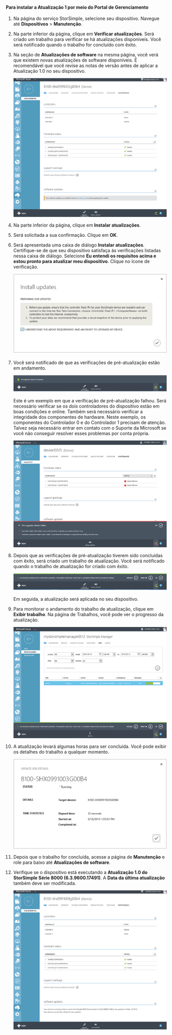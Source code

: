 
#### Para instalar a Atualização 1 por meio do Portal de Gerenciamento

1. Na página do serviço StorSimple, selecione seu dispositivo. Navegue até **Dispositivos** > **Manutenção**.

2. Na parte inferior da página, clique em **Verificar atualizações**. Será criado um trabalho para verificar se há atualizações disponíveis. Você será notificado quando o trabalho for concluído com êxito.

3. Na seção de **Atualizações de software** na mesma página, você verá que existem novas atualizações de software disponíveis. É recomendável que você revise as notas de versão antes de aplicar a Atualização 1.0 no seu dispositivo.

    ![Instalar as atualizações do software](./media/storsimple-install-update-via-portal/HCS_SoftwareUpdates1-include.png)

4. Na parte inferior da página, clique em **Instalar atualizações**.

5. Será solicitada a sua confirmação. Clique em **OK**.

6. Será apresentada uma caixa de diálogo **Instalar atualizações**. Certifique-se de que seu dispositivo satisfaça às verificações listadas nessa caixa de diálogo. Selecione **Eu entendi os requisitos acima e estou pronto para atualizar meu dispositivo**. Clique no ícone de verificação.

    ![Mensagem de confirmação](./media/storsimple-install-update-via-portal/HCS_SoftwareUpdates2-include.png)

7. Você será notificado de que as verificações de pré-atualização estão em andamento.
  
    ![Notificação de pré-verificação](./media/storsimple-install-update-via-portal/HCS_SoftwareUpdates3-include.png)

    Este é um exemplo em que a verificação de pré-atualização falhou. Será necessário verificar se os dois controladores do dispositivo estão em boas condições e online. Também será necessário verificar a integridade dos componentes de hardware. Neste exemplo, os componentes do Controlador 0 e do Controlador 1 precisam de atenção. Talvez seja necessário entrar em contato com o Suporte da Microsoft se você não conseguir resolver esses problemas por conta própria.

    ![Falha na pré-verificação](./media/storsimple-install-update-via-portal/HCS_PreUpgradeChecksFailed-include.png)

8. Depois que as verificações de pré-atualização tiverem sido concluídas com êxito, será criado um trabalho de atualização. Você será notificado quando o trabalho de atualização for criado com êxito.
 
    ![Criação do trabalho de atualização](./media/storsimple-install-update-via-portal/HCS_SoftwareUpdates4-include.png)

    Em seguida, a atualização será aplicada no seu dispositivo.
 
9. Para monitorar o andamento do trabalho de atualização, clique em **Exibir trabalho**. Na página de Trabalhos, você pode ver o progresso da atualização.

    ![Andamento do trabalho de atualização](./media/storsimple-install-update-via-portal/HCS_SoftwareUpdates5-include.png)

10. A atualização levará algumas horas para ser concluída. Você pode exibir os detalhes do trabalho a qualquer momento.

    ![Detalhes do trabalho de atualização](./media/storsimple-install-update-via-portal/HCS_SoftwareUpdates6-include.png)

11. Depois que o trabalho for concluída, acesse a página de **Manutenção** e role para baixo até **Atualizações de software**.

12. Verifique se o dispositivo está executando a **Atualização 1.0 do StorSimple Série 8000 (6.3.9600.17491)**. A **Data da última atualização** também deve ser modificada.

    ![Página de manutenção](./media/storsimple-install-update-via-portal/HCS_SoftwareUpdates7-include.png)

<!---HONumber=August15_HO6-->